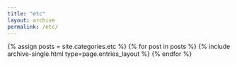 ```yaml
---
title: "etc"
layout: archive
permalink: /etc/
---
```



{% assign posts = site.categories.etc %}
{% for post in posts %} {% include archive-single.html type=page.entries_layout %} {% endfor %}